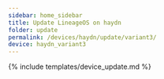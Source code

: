 ```yaml
---
sidebar: home_sidebar
title: Update LineageOS on haydn
folder: update
permalink: /devices/haydn/update/variant3/
device: haydn_variant3
---
```

{% include templates/device_update.md %}
